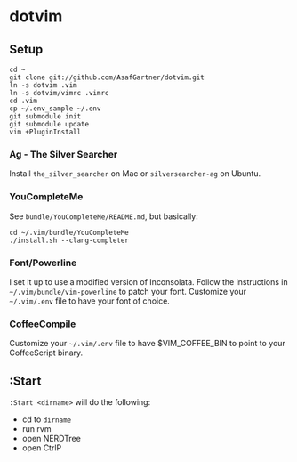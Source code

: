 dotvim
======

## Setup
```
cd ~
git clone git://github.com/AsafGartner/dotvim.git
ln -s dotvim .vim
ln -s dotvim/vimrc .vimrc
cd .vim
cp ~/.env_sample ~/.env
git submodule init
git submodule update
vim +PluginInstall
```

### Ag - The Silver Searcher
Install `the_silver_searcher` on Mac or `silversearcher-ag` on Ubuntu.

### YouCompleteMe
See `bundle/YouCompleteMe/README.md`, but basically:
```
cd ~/.vim/bundle/YouCompleteMe
./install.sh --clang-completer
```

### Font/Powerline
I set it up to use a modified version of Inconsolata.
Follow the instructions in `~/.vim/bundle/vim-powerline` to patch your font.
Customize your `~/.vim/.env` file to have your font of choice.

### CoffeeCompile
Customize your `~/.vim/.env` file to have $VIM_COFFEE_BIN to point to your CoffeeScript binary.

## :Start

`:Start <dirname>` will do the following:
  * cd to `dirname`
  * run rvm
  * open NERDTree
  * open CtrlP
